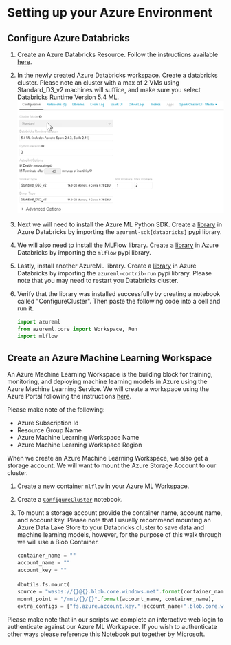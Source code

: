 # Setting up your Azure Environment

## Configure Azure Databricks
1. Create an Azure Databricks Resource. Follow the instructions available [here](https://docs.microsoft.com/en-us/azure/azure-databricks/quickstart-create-databricks-workspace-portal).  
1. In the newly created Azure Databricks workspace. Create a databricks cluster. Please note an cluster with a max of 2 VMs using Standard_D3_v2 machines will suffice, and make sure you select Databricks Runtime Version 5.4 ML.   
![](./imgs/Cluster.png)

1. Next we will need to install the Azure ML Python SDK. Create a [library](https://docs.databricks.com/user-guide/libraries.html#create-a-library) in Azure Databricks by importing the ```azureml-sdk[databricks]``` pypi library.  

1. We will also need to install the MLFlow library. Create a [library](https://docs.databricks.com/user-guide/libraries.html#create-a-library) in Azure Databricks by importing the `mlflow` pypi library. 

1. Lastly, install another AzureML library. Create a [library](https://docs.databricks.com/user-guide/libraries.html#create-a-library) in Azure Databricks by importing the `azureml-contrib-run` pypi library. Please note that you may need to restart you Databricks cluster. 


1. Verify that the library was installed successfully by creating a notebook called "ConfigureCluster". Then paste the following code into a cell and run it.  
    ```python
    import azureml
    from azureml.core import Workspace, Run
    import mlflow
    ```

## Create an Azure Machine Learning Workspace
An Azure Machine Learning Workspace is the building block for training, monitoring, and deploying machine learning models in Azure using the Azure Machine Learning Service. We will create a workspace using the Azure Portal following the instructions [here](https://docs.microsoft.com/en-us/azure/machine-learning/service/quickstart-get-started#create-a-workspace).  

Please make note of the following:
- Azure Subscription Id  
- Resource Group Name  
- Azure Machine Learning Workspace Name  
- Azure Machine Learning Workspace Region

When we create an Azure Machine Learning Workspace, we also get a storage account. We will want to mount the Azure Storage Account to our cluster. 

1. Create a new container `mlflow` in your Azure ML Workspace. 

1. Create a [`ConfigureCluster`](../code/00_ConfigureCluster.py) notebook.

1. To mount a storage account provide the container name, account name, and account key. Please note that I usually recommend mounting an Azure Data Lake Store to your Databricks cluster to save data and machine learning models, however, for the purpose of this walk through we will use a Blob Container. 
    ```python
    container_name = ""
    account_name = ""
    account_key = ""

    dbutils.fs.mount(
    source = "wasbs://{}@{}.blob.core.windows.net".format(container_name, account_name),
    mount_point = "/mnt/{}/{}".format(account_name, container_name),
    extra_configs = {"fs.azure.account.key."+account_name+".blob.core.windows.net": account_key})
    ```

Please make note that in our scripts we complete an interactive web login to authenticate against our Azure ML Workspace. If you wish to authenticate other ways please reference this [Notebook](https://github.com/Azure/MachineLearningNotebooks/blob/master/how-to-use-azureml/manage-azureml-service/authentication-in-azureml/authentication-in-azure-ml.ipynb) put together by Microsoft.   


